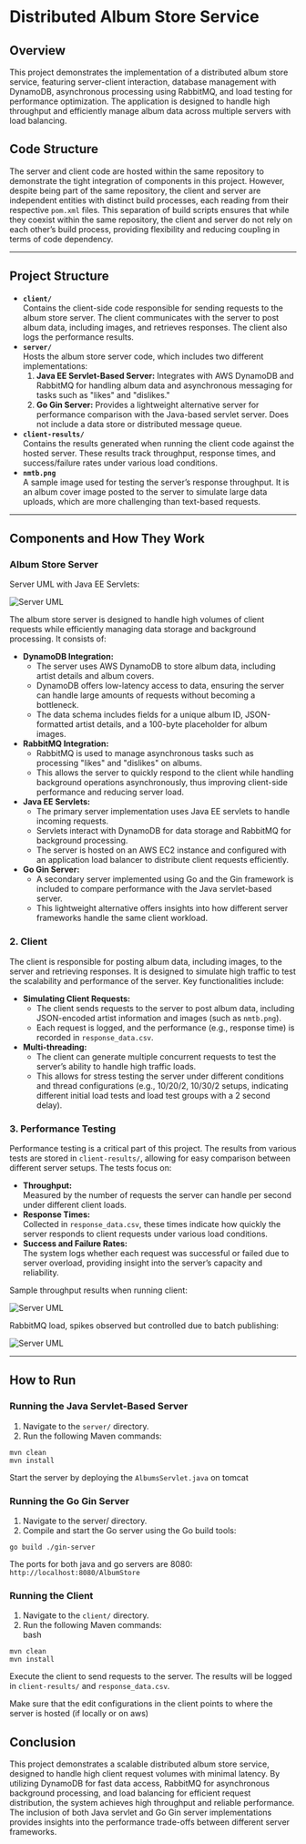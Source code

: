 # **Distributed Album Store Service**

## **Overview**

This project demonstrates the implementation of a distributed album store
service, featuring server-client interaction, database management with DynamoDB,
asynchronous processing using RabbitMQ, and load testing for performance
optimization. The application is designed to handle high throughput and
efficiently manage album data across multiple servers with load balancing.

## **Code Structure**

The server and client code are hosted within the same repository to demonstrate
the tight integration of components in this project. However, despite being part
of the same repository, the client and server are independent entities with
distinct build processes, each reading from their respective `pom.xml` files.
This separation of build scripts ensures that while they coexist within the same
repository, the client and server do not rely on each other’s build process,
providing flexibility and reducing coupling in terms of code dependency.

---

## **Project Structure**

- **`client/`**  
  Contains the client-side code responsible for sending requests to the album
  store server. The client communicates with the server to post album data,
  including images, and retrieves responses. The client also logs the
  performance results.
- **`server/`**  
  Hosts the album store server code, which includes two different
  implementations:
  1. **Java EE Servlet-Based Server:** Integrates with AWS DynamoDB and RabbitMQ
     for handling album data and asynchronous messaging for tasks such as
     "likes" and "dislikes."
  2. **Go Gin Server:** Provides a lightweight alternative server for
     performance comparison with the Java-based servlet server. Does not include
     a data store or distributed message queue.
- **`client-results/`**  
  Contains the results generated when running the client code against the hosted
  server. These results track throughput, response times, and success/failure
  rates under various load conditions.
- **`nmtb.png`**  
  A sample image used for testing the server’s response throughput. It is an
  album cover image posted to the server to simulate large data uploads, which
  are more challenging than text-based requests.

---

## **Components and How They Work**

### **Album Store Server**

Server UML with Java EE Servlets:

![Server UML](./client-results/server-uml.png)

The album store server is designed to handle high volumes of client requests
while efficiently managing data storage and background processing. It consists
of:

- **DynamoDB Integration:**
  - The server uses AWS DynamoDB to store album data, including artist details
    and album covers.
  - DynamoDB offers low-latency access to data, ensuring the server can handle
    large amounts of requests without becoming a bottleneck.
  - The data schema includes fields for a unique album ID, JSON-formatted artist
    details, and a 100-byte placeholder for album images.
- **RabbitMQ Integration:**
  - RabbitMQ is used to manage asynchronous tasks such as processing "likes" and
    "dislikes" on albums.
  - This allows the server to quickly respond to the client while handling
    background operations asynchronously, thus improving client-side performance
    and reducing server load.
- **Java EE Servlets:**
  - The primary server implementation uses Java EE servlets to handle incoming
    requests.
  - Servlets interact with DynamoDB for data storage and RabbitMQ for background
    processing.
  - The server is hosted on an AWS EC2 instance and configured with an
    application load balancer to distribute client requests efficiently.
- **Go Gin Server:**
  - A secondary server implemented using Go and the Gin framework is included to
    compare performance with the Java servlet-based server.
  - This lightweight alternative offers insights into how different server
    frameworks handle the same client workload.

### **2\. Client**

The client is responsible for posting album data, including images, to the
server and retrieving responses. It is designed to simulate high traffic to test
the scalability and performance of the server. Key functionalities include:

- **Simulating Client Requests:**
  - The client sends requests to the server to post album data, including
    JSON-encoded artist information and images (such as `nmtb.png`).
  - Each request is logged, and the performance (e.g., response time) is
    recorded in `response_data.csv`.
- **Multi-threading:**
  - The client can generate multiple concurrent requests to test the server’s
    ability to handle high traffic loads.
  - This allows for stress testing the server under different conditions and
    thread configurations (e.g., 10/20/2, 10/30/2 setups, indicating different
    initial load tests and load test groups with a 2 second delay).

### **3\. Performance Testing**

Performance testing is a critical part of this project. The results from various
tests are stored in `client-results/`, allowing for easy comparison between
different server setups. The tests focus on:

- **Throughput:**  
  Measured by the number of requests the server can handle per second under
  different client loads.
- **Response Times:**  
  Collected in `response_data.csv`, these times indicate how quickly the server
  responds to client requests under various load conditions.
- **Success and Failure Rates:**  
  The system logs whether each request was successful or failed due to server
  overload, providing insight into the server’s capacity and reliability.

Sample throughput results when running client:

![Server UML](./client-results/client-performance.png)

RabbitMQ load, spikes observed but controlled due to batch publishing:

![Server UML](./client-results/rabbitmq-performance.png)

---

## **How to Run**

### **Running the Java Servlet-Based Server**

1. Navigate to the `server/` directory.
2. Run the following Maven commands:

`mvn clean`  
`mvn install`

Start the server by deploying the `AlbumsServlet.java` on tomcat

### **Running the Go Gin Server**

1. Navigate to the server/ directory.
2. Compile and start the Go server using the Go build tools:

`go build ./gin-server`

The ports for both java and go servers are 8080:
`http://localhost:8080/AlbumStore`

### **Running the Client**

1. Navigate to the `client/` directory.
2. Run the following Maven commands:  
   bash

`mvn clean`  
`mvn install`

Execute the client to send requests to the server. The results will be logged in
`client-results/` and `response_data.csv`.

Make sure that the edit configurations in the client points to where the server
is hosted (if locally or on aws)

## **Conclusion**

This project demonstrates a scalable distributed album store service, designed
to handle high client request volumes with minimal latency. By utilizing
DynamoDB for fast data access, RabbitMQ for asynchronous background processing,
and load balancing for efficient request distribution, the system achieves high
throughput and reliable performance. The inclusion of both Java servlet and Go
Gin server implementations provides insights into the performance trade-offs
between different server frameworks.
